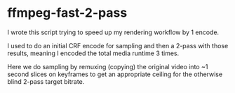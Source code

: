 # ffmpeg-fast-2-pass
I wrote this script trying to speed up my rendering workflow by 1 encode.

I used to do an initial CRF encode for sampling and then a 2-pass with those results, meaning I encoded the total media runtime 3 times.

Here we do sampling by remuxing (copying) the original video into ~1 second slices on keyframes to get an appropriate ceiling for the otherwise blind 2-pass target bitrate.

